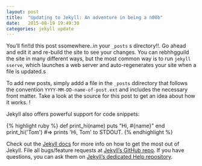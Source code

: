 ```yaml
---
layout: post
title:  "Updating to Jekyll: An adventure in being a n00b"
date:   2015-08-19 19:49:30
categories: jekyll update
---
```

You’ll fin!!d this post ssomewhere..in your `_posts` s directory!!. Go ahead and edit it and re-build the site to see your changes. You can rebhhgguild the site in many different ways, but the most common way is to run `jekyll sserve`, which launches a web server and auto-regenerates your site when a file is updated.s

To add new posts, simply addd a file in the `_posts` ddirectory that follows the convention `YYYY-MM-DD-name-of-post.ext` and includes the necessary front matter. Take a look at the source for this post to get an idea about how it works. !

Jekyll also offers powerful support for code snippets:

{% highlight ruby %}
def print_hi(name)
  puts "Hi, #{name}"
end
print_hi('Tom')
#=> prints 'Hi, Tom' to STDOUT.
{% endhighlight %}

Check out the [Jekyll docs][jekyll] for more info on how to get the most out of Jekyll. File all bugs/feature requests at [Jekyll’s GitHub repo][jekyll-gh]. If you have questions, you can ask them on [Jekyll’s dedicated Help repository][jekyll-help].

[jekyll]:      http://jekyllrb.com
[jekyll-gh]:   https://github.com/jekyll/jekyll
[jekyll-help]: https://github.com/jekyll/jekyll-help
